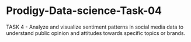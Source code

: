 # Prodigy-Data-science-Task-04
TASK 4 - Analyze and visualize sentiment patterns in social media data to understand public opinion and attitudes towards specific topics or brands.
